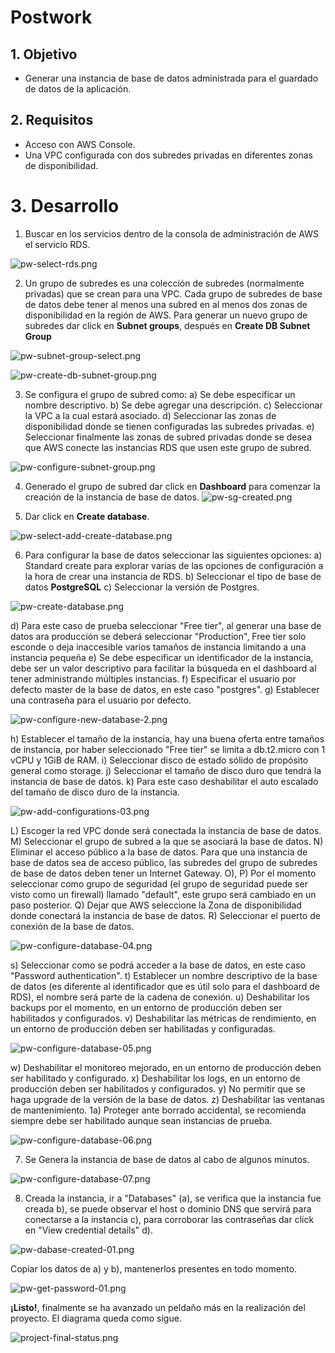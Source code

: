 # Postwork 

## 1. Objetivo 
- Generar una instancia de base de datos administrada para el guardado de datos de la aplicación.


## 2. Requisitos 
- Acceso con AWS Console.
- Una VPC configurada con dos subredes privadas en diferentes zonas de disponibilidad.


# 3. Desarrollo 

1. Buscar en los servicios dentro de la consola de administración de AWS el servicio RDS.

![pw-select-rds.png](img/pw-select-rds.png)

2. Un grupo de subredes  es una colección de subredes (normalmente privadas) que se crean para una VPC. Cada grupo de subredes de base de datos debe tener al menos una subred en al menos dos zonas de disponibilidad en la región de AWS. Para generar un nuevo grupo de subredes dar click en **Subnet groups**, después en **Create DB Subnet Group**

![pw-subnet-group-select.png](img/pw-subnet-group-select.png)


![pw-create-db-subnet-group.png](img/pw-create-db-subnet-group.png)

3. Se configura el grupo de subred como:
a) Se debe especificar un nombre descriptivo.
b) Se debe agregar una descripción.
c) Seleccionar la VPC a la cual estará asociado.
d) Seleccionar las zonas de disponibilidad donde se tienen configuradas las subredes privadas.
e) Seleccionar finalmente las zonas de subred privadas donde se desea que AWS conecte las instancias RDS que usen este grupo de subred.

![pw-configure-subnet-group.png](img/pw-configure-subnet-group.png)


4. Generado el grupo de subred dar click en **Dashboard** para comenzar la creación de la instancia de base de datos.
![pw-sg-created.png](img/pw-sg-created.png)

5. Dar click en **Create database**.

![pw-select-add-create-database.png](img/pw-select-add-create-database.png)

6. Para configurar la base de datos seleccionar las siguientes opciones:
a) Standard create para explorar varias de las opciones de configuración a la hora de crear una instancia de RDS.
b) Seleccionar el tipo de base de datos **PostgreSQL**
c) Seleccionar la versión de Postgres.

![pw-create-database.png](img/pw-create-database.png)

d) Para este caso de prueba seleccionar "Free tier", al generar una base de datos ara producción se deberá seleccionar "Production", Free tier solo esconde o deja inaccesible varios tamaños de instancia limitando a una instancia pequeña
e) Se debe especificar un identificador de la instancia, debe ser un valor descriptivo para facilitar la búsqueda en el dashboard al tener administrando múltiples instancias.
f) Especificar el usuario por defecto master de la base de datos, en este caso "postgres".
g) Establecer una contraseña para el usuario por defecto.

![pw-configure-new-database-2.png](img/pw-configure-new-database-2.png)


h) Establecer el tamaño de la instancia, hay una buena oferta entre tamaños de instancia, por haber seleccionado "Free tier" se limita a db.t2.micro con 1 vCPU y 1GiB de RAM.
i) Seleccionar disco de estado sólido de propósito general como storage.
j) Seleccionar el tamaño de disco duro que tendrá la instancia de base de datos.
k) Para este caso deshabilitar el auto escalado del tamaño de disco duro de la instancia.

![pw-add-configurations-03.png](img/pw-add-configurations-03.png)

L) Escoger la red VPC donde será conectada la instancia de base de datos.
M) Seleccionar el grupo de subred a la que se asociará la base de datos.
N) Eliminar el acceso público a la base de datos. Para que una instancia de base de datos sea de acceso público, las subredes del grupo de subredes de base de datos deben tener un Internet Gateway.
O), P)  Por el momento seleccionar como grupo de seguridad (el grupo de seguridad puede ser visto como un firewall) llamado "default", este grupo será cambiado en un paso posterior.
Q) Dejar que AWS seleccione la Zona de disponibilidad donde conectará la instancia de base de datos.
R) Seleccionar el puerto de conexión de la base de datos.

![pw-configure-database-04.png](img/pw-configure-database-04.png)

s) Seleccionar como se podrá acceder a la base de datos, en este caso "Password authentication".
t) Establecer un nombre descriptivo de la base de datos (es diferente al identificador que es útil solo para el dashboard de RDS), el nombre será parte de la cadena de conexión.
u) Deshabilitar los backups por el momento, en un entorno de producción deben ser habilitados y configurados.
v)  Deshabilitar las métricas de rendimiento,  en un entorno de producción deben ser habilitadas y configuradas.

![pw-configure-database-05.png](img/pw-configure-database-05.png)

w) Deshabilitar el monitoreo mejorado,  en un entorno de producción deben ser habilitado y configurado.
x) Deshabilitar los logs,  en un entorno de producción deben ser habilitados y configurados.
y) No permitir que se haga upgrade de la versión de la base de datos.
z) Deshabilitar las ventanas de mantenimiento.
1a) Proteger ante borrado accidental, se recomienda siempre debe ser habilitado aunque sean instancias de prueba.

![pw-configure-database-06.png](img/pw-configure-database-06.png)

7. Se Genera la instancia de base de datos al cabo de algunos minutos.

![pw-configure-database-07.png](img/pw-configure-database-07.png)


8. Creada la instancia, ir a "Databases" (a), se verifica que la instancia fue creada b), se puede observar el host o dominio DNS que servirá para conectarse a la instancia c), para corroborar las contraseñas dar click en "View credential details" d).

![pw-dabase-created-01.png](img/pw-dabase-created-01.png)

Copiar los datos de a) y b), mantenerlos presentes en todo momento.

![pw-get-password-01.png](img/pw-get-password-01.png)

**¡Listo!**, finalmente se ha avanzado un peldaño más en la realización del proyecto. El diagrama queda como sigue.

![project-final-status.png](img/project-final-status.png)



